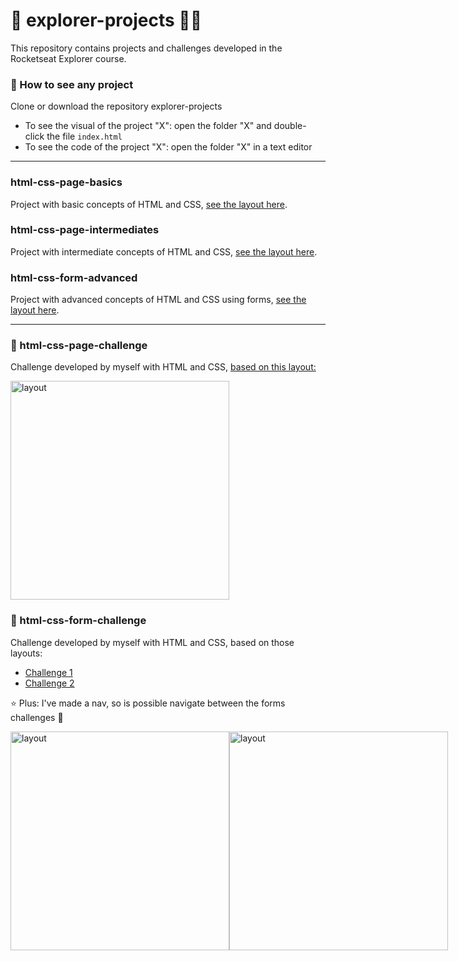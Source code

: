 # :rocket: explorer-projects :woman_technologist:

This repository contains projects and challenges developed in the Rocketseat Explorer course.

### :round_pushpin: How to see any project
Clone or download the repository explorer-projects
* To see the visual of the project "X": open the folder "X" and double-click the file ```index.html```
* To see the code of the project "X": open the folder "X" in a text editor

***

### html-css-page-basics
Project with basic concepts of HTML and CSS, [see the layout here](https://www.figma.com/file/WtPsTiFEQNbtxJrxHRvEFa/Explorer---Projeto-01-(Copy)?node-id=0%3A1).

### html-css-page-intermediates
Project with intermediate concepts of HTML and CSS, [see the layout here](https://www.figma.com/file/jx2xsLNhmMFClFQ62VjfFe/Explorer---Projeto-02-(Copy)?node-id=0%3A1).

### html-css-form-advanced
Project with advanced concepts of HTML and CSS using forms, [see the layout here](https://www.figma.com/file/JCLCt173ps9Fd3pgK7RxvD/Explorer-Stage-03-Projeto-01-(Copy)?node-id=0%3A1).

***

### :dart: html-css-page-challenge
Challenge developed by myself with HTML and CSS, [based on this layout:](https://www.figma.com/file/FPmoIXpdTu6zTUSamkFAkt/Explorer-(Copy)?node-id=0%3A1)


<img src="https://i.imgur.com/92DUKEo.png" alt="layout" style="height: 350px; width: auto">

### :dart: html-css-form-challenge
Challenge developed by myself with HTML and CSS, based on those layouts:
* [Challenge 1](https://www.figma.com/file/OgHXFLzHUrGrWFKGtscf26/Stage-03---Formulário-intermediário-(Copy)?node-id=0%3A1)
* [Challenge 2](https://www.figma.com/file/QEUuasKlkCRB0CzcQrCLd0/Stage-03---Formulário-avançado-(Copy)?node-id=0%3A1)

:star: Plus: I've made a nav, so is possible navigate between the forms challenges :star_struck:

<div style="display: flex;">
  <img src="https://i.imgur.com/E5BuMRi.png" alt="layout" style="height: 350px; width: auto">
  <img src="https://i.imgur.com/31bcoqh.png" alt="layout" style="height: 350px; width: auto">
</div>



